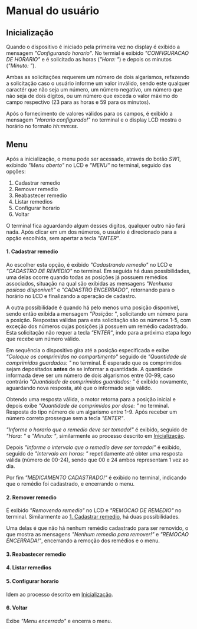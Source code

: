 # Manual do usuário

## Inicialização
Quando o dispositivo é iniciado pela primeira vez no display é exibido a mensagem _"Configurando horario"_.
No termial é exibido _"CONFIGURACAO DE HORARIO"_ e é solicitado as horas (_"Hora: "_) e depois os minutos (_"Minuto: "_).

Ambas as solicitações requerem um número de dois algarismos, refazendo a solicitação caso o usuário informe um valor inválido, sendo este qualquer caractér que não seja um número, um número negativo, um número que não seja de dois dígitos, ou um número que exceda o valor máximo do campo respectivo (23 para as horas e 59 para os minutos).

Após o fornecimento de valores válidos para os campos, é exibido a mensagem _"Horario configurado!"_ no terminal e o display LCD mostra o horário no formato _hh:mm:ss_.

## Menu
Após a inicialização, o menu pode ser acessado, através do botão _SW1_, exibindo _"Menu aberto"_ no LCD e _"MENU"_ no terminal, seguido das opções:
1. Cadastrar remedio
1. Remover remedio
1. Reabastecer remedio
1. Listar remedios
1. Configurar horario
1. Voltar

O terminal fica aguardando algum desses digitos, qualquer outro não fará nada. Após clicar em um dos números, o usuário é direcionado para a opção escolhida, sem apertar a tecla _"ENTER"_.

#### 1. Cadastrar remedio
Ao escolher esta opção, é exibido _"Cadastrando remedio"_ no LCD e _"CADASTRO DE REMEDIO"_ no terminal. Em seguida há duas possibilidades, uma delas ocorre quando todas as posições já possuem remédios associados, situação na qual são exibidas as mensagens _"Nenhuma posicao disponivel!"_ e _"CADASTRO ENCERRADO"_, retornando para o horário no LCD e finalizando a operação de cadastro.

A outra possibilidade é quando há pelo menos uma posição disponível, sendo então exibida a mensagem _"Posição: "_, solicitando um número para a posição. Respostas válidas para esta solicitação são os números 1-5, com exceção dos números cujas posições já possuem um remédio cadastrado. Esta solicitação não requer a tecla _"ENTER"_, indo para a próxima etapa logo que recebe um número válido.

Em sequência o dispositivo gira até a posição especificada e exibe _"Coloque os comprimidos no compartimento"_ seguido de _"Quantidade de comprimidos guardados: "_ no terminal. É esperado que os comprimidos sejam depositados **antes** de se informar a quantidade. A quantidade informada deve ser um número de dois algarismos entre 00-99, caso contrário _"Quantidade de comprimidos guardados: "_ é exibido novamente, aguardando nova resposta, até que o informado seja válido.

Obtendo uma resposta válida, o motor retorna para a posição inicial e depois exibe _"Quantidade de comprimidos por dose: "_ no terminal. Resposta do tipo número de um algarismo entre 1-9. Após receber um número correto prossegue sem a tecla _"ENTER"_.

_"Informe o horario que o remedio deve ser tomado!"_ é exibido, seguido de _"Hora: "_ e _"Minuto: "_, similarmente ao processo descrito em [Inicialização](../master/USER_MANUAL.md#inicialização).

Depois _"Informe o intervalo que o remedio deve ser tomado!"_ é exibido, seguido de _"Intervalo em horas: "_ repetidamente até obter uma resposta válida (número de 00-24), sendo que 00 e 24 ambos representam 1 vez ao dia.

Por fim _"MEDICAMENTO CADASTRADO!"_ é exibido no terminal, indicando que o remédio foi cadastrado, e encerrando o menu.

#### 2. Remover remedio
É exibido _"Removendo remedio"_ no LCD e _"REMOCAO DE REMEDIO"_ no terminal. Similarmente ao [1. Cadastrar remedio], há duas possibilidades.

Uma delas é que não há nenhum remédio cadastrado para ser removido, o que mostra as mensagens _"Nenhum remedio para remover!"_ e _"REMOCAO ENCERRADA!"_, encerrando a remoção dos remédios e o menu.

#### 3. Reabastecer remedio

#### 4. Listar remedios

#### 5. Configurar horario
Idem ao processo descrito em [Inicialização].

#### 6. Voltar
Exibe _"Menu encerrado"_ e encerra o menu.

[Inicialização]:USER_MANUAL.md#inicialização
[1. Cadastrar remedio]:USER_MANUAL.md#1-cadastrar-remedio
